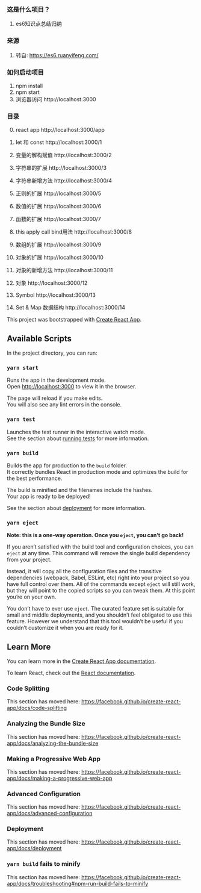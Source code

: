 ### 这是什么项目？ 
1. es6知识点总结归纳

### 来源 
1. 转自: https://es6.ruanyifeng.com/

### 如何启动项目
1. npm install
2. npm start
3. 浏览器访问 http://localhost:3000

### 目录
0. react app
http://localhost:3000/app

1. let 和 const
http://localhost:3000/1

2. 变量的解构赋值
http://localhost:3000/2

3. 字符串的扩展
http://localhost:3000/3

4. 字符串新增方法
http://localhost:3000/4

5. 正则的扩展
http://localhost:3000/5

6. 数值的扩展
http://localhost:3000/6

7. 函数的扩展
http://localhost:3000/7

8. this apply call bind用法
http://localhost:3000/8

9. 数组的扩展
http://localhost:3000/9

10. 对象的扩展
http://localhost:3000/10

11. 对象的新增方法
http://localhost:3000/11

12. 对象
http://localhost:3000/12

13. Symbol
http://localhost:3000/13

14. Set & Map 数据结构
http://localhost:3000/14




This project was bootstrapped with [Create React App](https://github.com/facebook/create-react-app).

## Available Scripts

In the project directory, you can run:

### `yarn start`

Runs the app in the development mode.<br />
Open [http://localhost:3000](http://localhost:3000) to view it in the browser.

The page will reload if you make edits.<br />
You will also see any lint errors in the console.

### `yarn test`

Launches the test runner in the interactive watch mode.<br />
See the section about [running tests](https://facebook.github.io/create-react-app/docs/running-tests) for more information.

### `yarn build`

Builds the app for production to the `build` folder.<br />
It correctly bundles React in production mode and optimizes the build for the best performance.

The build is minified and the filenames include the hashes.<br />
Your app is ready to be deployed!

See the section about [deployment](https://facebook.github.io/create-react-app/docs/deployment) for more information.

### `yarn eject`

**Note: this is a one-way operation. Once you `eject`, you can’t go back!**

If you aren’t satisfied with the build tool and configuration choices, you can `eject` at any time. This command will remove the single build dependency from your project.

Instead, it will copy all the configuration files and the transitive dependencies (webpack, Babel, ESLint, etc) right into your project so you have full control over them. All of the commands except `eject` will still work, but they will point to the copied scripts so you can tweak them. At this point you’re on your own.

You don’t have to ever use `eject`. The curated feature set is suitable for small and middle deployments, and you shouldn’t feel obligated to use this feature. However we understand that this tool wouldn’t be useful if you couldn’t customize it when you are ready for it.

## Learn More

You can learn more in the [Create React App documentation](https://facebook.github.io/create-react-app/docs/getting-started).

To learn React, check out the [React documentation](https://reactjs.org/).

### Code Splitting

This section has moved here: https://facebook.github.io/create-react-app/docs/code-splitting

### Analyzing the Bundle Size

This section has moved here: https://facebook.github.io/create-react-app/docs/analyzing-the-bundle-size

### Making a Progressive Web App

This section has moved here: https://facebook.github.io/create-react-app/docs/making-a-progressive-web-app

### Advanced Configuration

This section has moved here: https://facebook.github.io/create-react-app/docs/advanced-configuration

### Deployment

This section has moved here: https://facebook.github.io/create-react-app/docs/deployment

### `yarn build` fails to minify

This section has moved here: https://facebook.github.io/create-react-app/docs/troubleshooting#npm-run-build-fails-to-minify
